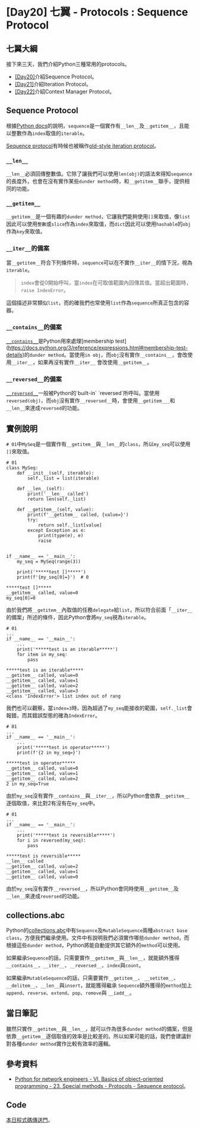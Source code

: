 # [Day20] 七翼 - Protocols : Sequence Protocol
## 七翼大綱
接下來三天，我們介紹Python三種常用的protocols。
* [[Day20]](https://ithelp.ithome.com.tw/articles/10317772)介紹Sequence Protocol。
* [[Day21]](https://ithelp.ithome.com.tw/articles/10317773)介紹Iteration Protocol。
* [[Day22]](https://ithelp.ithome.com.tw/articles/10317774)介紹Context Manager Protocol。

## Sequence Protocol
根據[Python docs](https://docs.python.org/3/glossary.html#term-sequence)的說明，`sequence`是一個實作有`__len__`及`__getitem__`，且能以整數作為`index`取值的`iterable`。

[Sequence protocol](https://docs.python.org/3/library/functions.html#iter)有時候也被稱作[old-style iteration protocol](https://discuss.python.org/t/deprecate-old-style-iteration-protocol/17863/2)。

### `__len__`
`__len__`必須回傳整數值。它除了讓我們可以使用`len(obj)`的語法來得知`sequence`的長度外，也會在沒有實作某些`dunder method`時，和`__getitem__`聯手，提供相同的功能。

### `__getitem__`
`__getitem__`是一個有趣的`dunder method`，它讓我們能夠使用`[]`來取值，像`list`因此可以使用`整數`或`slice`作為`index`來取值，而`dict`因此可以使用`hashable`的`obj`作為`key`來取值。

### `__iter__`的備案
當`__getitem__`符合下列條件時，`sequence`可以在不實作`__iter__`的情下況，視為`iterable`。

> `index`會從0開始呼叫，當`index`在可取值範圍內回傳其值。當超出範圍時，`raise IndexError`。

這個描述非常類似`list`，而的確我們也常使用`list`作為`sequence`所真正包含的容器。


### `__contains__`的備案
[`__contains__`](https://docs.python.org/3/reference/datamodel.html#object.__contains__)是Python用來處理[membership test](https://docs.python.org/3/reference/expressions.html#membership-test-details)的`dunder method`。當使用`in obj`，而`obj`沒有實作`__contains__`，會改使用`__iter__`，如果再沒有實作`__iter__` 會改使用`__getitem__`。

### `__reversed__`的備案
[`__reversed__`](https://docs.python.org/3/reference/datamodel.html#object.__reversed__)一般被Python的`built-in` `reversed`所呼叫。當使用`reversed(obj)`，而`obj`沒有實作`__reversed__`時，會使用`__getitem___`和`__len__`來達成`reversed`的功能。

## 實例說明
`# 01`中`MySeq`是一個實作有`__getitem__`與`__len__`的`class`，所以`my_seq`可以使用`[]`來取值。
```python=
# 01
class MySeq:
    def __init__(self, iterable):
        self._list = list(iterable)

    def __len__(self):
        print('__len__ called')
        return len(self._list)

    def __getitem__(self, value):
        print(f'__getitem__ called, {value=}')
        try:
            return self._list[value]
        except Exception as e:
            print(type(e), e)
            raise


if __name__ == '__main__':
    my_seq = MySeq(range(3))

    print('*****test []*****')
    print(f'{my_seq[0]=}')  # 0
```
```
*****test []*****
__getitem__ called, value=0
my_seq[0]=0
```
由於我們將`__getitem__`內取值的任務`delegate`給`list`，所以符合前面「`__iter__`的備案」所述的條件，因此Python會將`my_seq`視為`iterable`。


```python=
# 01
...
if __name__ == '__main__':
    ...
    print('*****test is an iterable*****')
    for item in my_seq:
        pass
```
```
*****test is an iterable*****
__getitem__ called, value=0
__getitem__ called, value=1
__getitem__ called, value=2
__getitem__ called, value=3
<class 'IndexError'> list index out of rang
```
我們也可以觀察，當`index=3`時，因為超過了`my_seq`能接收的範圍，`self._list`會報錯，而其錯誤型態的確為`IndexError`。
```python=
# 01
...
if __name__ == '__main__':
    ...
    print('*****test in operator*****')
    print(f'{2 in my_seq=}')
```
```
*****test in operator*****
__getitem__ called, value=0
__getitem__ called, value=1
__getitem__ called, value=2
2 in my_seq=True
```
由於`my_seq`沒有實作`__contains__`與`__iter__`，所以Python會依靠`__getitem__`逐個取值，來比對2有沒有在`my_seq`中。

```python=
# 01
...
if __name__ == '__main__':
    ...
    print('*****test is reversible*****')
    for i in reversed(my_seq):  
        pass
```
```
*****test is reversible*****
__len__ called
__getitem__ called, value=2
__getitem__ called, value=1
__getitem__ called, value=0
```
由於`my_seq`沒有實作`__reversed__`，所以Python會同時使用`__getitem__`及`__len__`來達成`reversed`的功能。

## collections.abc
Python的[collections.abc](https://docs.python.org/3/library/collections.abc.html)中有`Sequence`及`MutableSequence`兩種`abstract base class`，方便我們繼承使用。文件中有說明我們必須實作哪些`dunder method`，而根據這些`dunder method`，Python將能自動提供其它額外的`method`可以使用。

如果繼承`Sequence`的話，只需要實作`__getitem__`與`__len__`，就能額外獲得`__contains__`、`__iter__`、`__reversed__`、`index`與`count`。

如果繼承`MutableSequence`的話，只需要實作`__getitem__`、 `__setitem__`、`__delitem__`、`__len__`與`insert`，就能獲得繼承
`Sequence`額外獲得的`method`加上`append`、`reverse`、`extend`、`pop`、`remove`與 `__iadd__`。

## 當日筆記
雖然只實作`__getitem__`與`__len__`，就可以作為很多`dunder method`的備案，但是依靠`__getitem__`逐個取值的效率是比較差的。所以如果可能的話，我們會建議針對各種`dunder method`實作比較有效率的邏輯。

## 參考資料
* [Python for network engineers - VI. Basics of object-oriented programming - 23. Special methods - Protocols - Sequence protocol](https://pyneng.readthedocs.io/en/latest/book/23_oop_special_methods/sequence_protocol.html)。

## Code
[本日程式碼傳送門](https://github.com/jrycw/py10wings/tree/master/src/07_protocols/day20_sequence_protocol)。